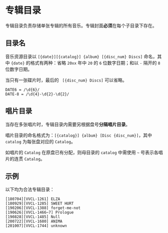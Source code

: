 # 专辑目录

专辑目录负责存储单张专辑的所有音乐。专辑封面**必须**在每个子目录下存在。

## 目录名

音乐资源目录以 `[{date}][{catalog}] {album} [{disc_num} Discs]` 命名，其中 `{date}` 的格式有两种：省略 `20xx` 年中 `20` 的 `6` 位数字日期；和以 `-` 隔开的 `8` 位数字日期。

当只有一张碟片时，最后的 ` [{disc_num} Discs]` 可以省略。

```
DATE6 = /\d{6}/
DATE-8 = /\d{4}-\d{2}-\d{2}/
```

## 唱片目录

当存在多张唱片时，专辑目录内需要另根据盘号**分隔唱片目录**。

唱片目录的命名格式为：`[{catalog}] {album} [Disc {disc_num}]`，其中 `catalog` 为每张盘对应的 `Catalog`。

如唱片的 `Catalog` 在原盘已有分配，则母目录的 `catalog` 中需使用 `~` 号表示各唱片的连贯 `Catalog`。

## 示例

以下均为合法专辑目录：

```
[180704][VVCL-1261] ELZA
[180929][VVCL-1285] SWEET HURT
[190206][VVCL-1388] forget-me-not
[190626][VVCL-1466~7] Prologue
[190828][VVCL-1485] Null
[200722][VVCL-1680] ANIMA
[201007][VVCL-1744] unknown
```